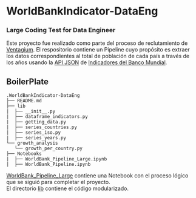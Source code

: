 # WorldBankIndicator-DataEng

### Large Coding Test for Data Engineer

Este proyecto fue realizado como parte del proceso de reclutamiento de [Ventagium](https://www.ventagium.com/). El respositorio contiene un Pipeline cuyo propósito es extraer los datos correspondientes al total de población de cada país a través de los años usando la [API JSON](http://api.worldbank.org/v2/country/all/indicator/SP.POP.TOTL?format=json) de [Indicadores del Banco Mundial](https://datahelpdesk.worldbank.org/knowledgebase/articles/889392-about-the-indicators-api-documentation).


## BoilerPlate

```text
.WorldBankIndicator-DataEng
├── README.md
├── lib
|  ├── __init__.py
|  ├── dataframe_indicators.py
|  ├── getting_data.py
|  ├── series_countries.py
|  ├── series_iso.py
|  ├── series_years.py
└── growth_analysis
   └── growth_per_country.py
├── Notebooks
|  ├── WorldBank_Pipeline_Large.ipynb
|  ├── WorldBank_Pipeline.ipynb
```

[WorldBank_Pipeline_Large](Notebooks/WorldBank_Pipeline_Large.ipynb) contiene una Notebook con el proceso lógico que se siguió para completar el proyecto.
<br>
El directorio [lib](lib) contiene el código modularizado.

